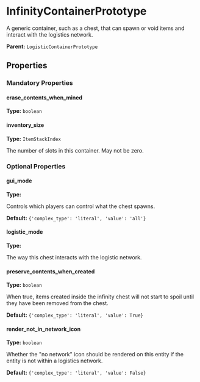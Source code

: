 # InfinityContainerPrototype

A generic container, such as a chest, that can spawn or void items and interact with the logistics network.

**Parent:** `LogisticContainerPrototype`

## Properties

### Mandatory Properties

#### erase_contents_when_mined

**Type:** `boolean`



#### inventory_size

**Type:** `ItemStackIndex`

The number of slots in this container. May not be zero.

### Optional Properties

#### gui_mode

**Type:** 

Controls which players can control what the chest spawns.

**Default:** `{'complex_type': 'literal', 'value': 'all'}`

#### logistic_mode

**Type:** 

The way this chest interacts with the logistic network.

#### preserve_contents_when_created

**Type:** `boolean`

When true, items created inside the infinity chest will not start to spoil until they have been removed from the chest.

**Default:** `{'complex_type': 'literal', 'value': True}`

#### render_not_in_network_icon

**Type:** `boolean`

Whether the "no network" icon should be rendered on this entity if the entity is not within a logistics network.

**Default:** `{'complex_type': 'literal', 'value': False}`

